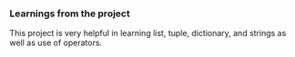 ### Learnings from the project

 This project is very helpful in learning list, tuple, dictionary, and strings as well as use of operators.


